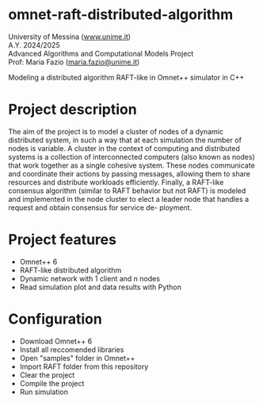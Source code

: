 # omnet-raft-distributed-algorithm
University of Messina (www.unime.it) <br>
A.Y. 2024/2025 <br>
Advanced Algorithms and Computational Models Project <br>
Prof: Maria Fazio (maria.fazio@unime.it) <br>

Modeling a distributed algorithm RAFT-like in Omnet++ simulator in C++

# Project description
The aim of the project is to model a cluster of nodes of a dynamic
distributed system, in such a way that at each simulation the number of
nodes is variable. A cluster in the context of computing and distributed
systems is a collection of interconnected computers (also known as nodes)
that work together as a single cohesive system. These nodes communicate
and coordinate their actions by passing messages, allowing them to share
resources and distribute workloads efficiently.
Finally, a RAFT-like consensus algorithm (similar to RAFT behavior but
not RAFT) is modeled and implemented in the node cluster to elect a
leader node that handles a request and obtain consensus for service de-
ployment.

# Project features
- Omnet++ 6
- RAFT-like distributed algorithm
- Dynamic network with 1 client and n nodes
- Read simulation plot and data results with Python

# Configuration
- Download Omnet++ 6
- Install all reccomended libraries
- Open "samples" folder in Omnet++
- Import RAFT folder from this repository
- Clear the project
- Compile the project
- Run simulation
